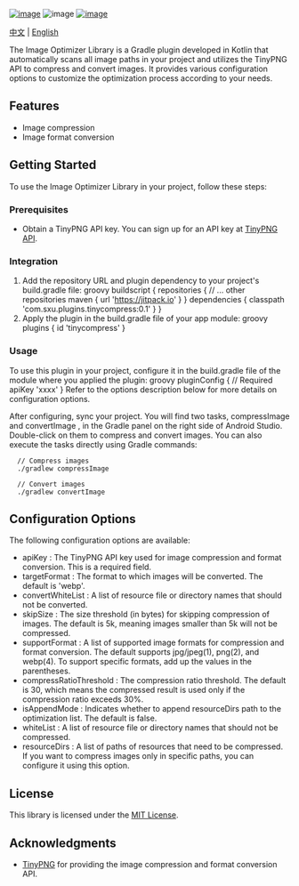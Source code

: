 [![image](https://jitpack.io/v/Liberuman/ShadowDrawable.svg)](https://jitpack.io/Liberuman/TinyCompress)
![image](https://img.shields.io/badge/build-passing-brightgreen.svg)
[![image](https://img.shields.io/packagist/l/doctrine/orm.svg)](https://github.com/Liberuman/TinyCompress/blob/master/LICENSE)

[中文](README_CN.md) | [English](README.md)

The Image Optimizer Library is a Gradle plugin developed in Kotlin that automatically scans all image paths in your project and utilizes the TinyPNG API to compress and convert images. It provides various configuration options to customize the optimization process according to your needs.

## Features
- Image compression
- Image format conversion

## Getting Started
To use the Image Optimizer Library in your project, follow these steps:

### Prerequisites
- Obtain a TinyPNG API key. You can sign up for an API key at [TinyPNG API](https://tinypng.com/developers).

### Integration
1. Add the repository URL and plugin dependency to your project's  build.gradle  file:
   groovy
   buildscript {
   repositories {
   // ... other repositories
   maven { url 'https://jitpack.io' }
   }
   dependencies {
   classpath 'com.sxu.plugins.tinycompress:0.1'
   }
   }
2. Apply the plugin in the  build.gradle  file of your app module:
   groovy
   plugins {
   id 'tinycompress'
   }
### Usage
To use this plugin in your project, configure it in the build.gradle file of the module where you applied the plugin:
groovy
pluginConfig {
// Required
apiKey 'xxxx'
}
Refer to the options description below for more details on configuration options.

After configuring, sync your project. You will find two tasks,  compressImage  and  convertImage , in the Gradle panel on the right side of Android Studio. Double-click on them to compress and convert images. You can also execute the tasks directly using Gradle commands:

      // Compress images
      ./gradlew compressImage

      // Convert images
      ./gradlew convertImage

## Configuration Options
The following configuration options are available:

-  apiKey : The TinyPNG API key used for image compression and format conversion. This is a required field.
-  targetFormat : The format to which images will be converted. The default is 'webp'.
-  convertWhiteList : A list of resource file or directory names that should not be converted.
-  skipSize : The size threshold (in bytes) for skipping compression of images. The default is 5k, meaning images smaller than 5k will not be compressed.
-  supportFormat : A list of supported image formats for compression and format conversion. The default supports jpg/jpeg(1), png(2), and webp(4). To support specific formats, add up the values in the parentheses.
-  compressRatioThreshold : The compression ratio threshold. The default is 30, which means the compressed result is used only if the compression ratio exceeds 30%.
-  isAppendMode : Indicates whether to append resourceDirs path to the optimization list. The default is false.
-  whiteList : A list of resource file or directory names that should not be compressed.
-  resourceDirs : A list of paths of resources that need to be compressed. If you want to compress images only in specific paths, you can configure it using this option.

## License
This library is licensed under the [MIT License](LICENSE).

## Acknowledgments
- [TinyPNG](https://tinypng.com) for providing the image compression and format conversion API.